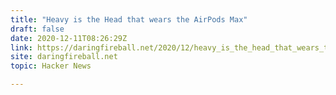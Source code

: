 ```yaml
---
title: "Heavy is the Head that wears the AirPods Max"
draft: false
date: 2020-12-11T08:26:29Z
link: https://daringfireball.net/2020/12/heavy_is_the_head_that_wears_the_airpods_max?utm_medium=RSS&utm_source=hune
site: daringfireball.net
topic: Hacker News  

---
```

